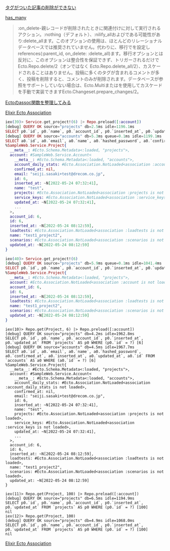 [タグがついた記事の削除ができない](https://github.com/elixirjp-slack-com/realworld/issues/6)

[has_many](https://hexdocs.pm/ecto/Ecto.Schema.html#has_many/3)

> :on_delete-親レコードが削除されたときに関連付けに対して実行されるアクション。:nothing（デフォルト）、:nilify_allおよびである可能性があり:delete_allます。このオプションの使用は、ほとんどのリレーショナルデータベースでは推奨されていません。代わりに、移行でを設定しreferences(:parent_id, on_delete: :delete_all)ます。移行オプションとは反対に、このオプションは整合性を保証できず、トリガーされるだけでEcto.Repo.delete/2（オンではなく Ecto.Repo.delete_all/2）、カスケードされることはありません。投稿に多くのタグが含まれるコメントが多く、投稿を削除すると、コメントのみが削除されます。データベースが参照をサポートしていない場合は、Ecto.Multiまたはを使用してカスケードを手動で実装できますEcto.Changeset.prepare_changes/2。

[Ectoのassoc関数を整理してみる](https://zenn.dev/koga1020/articles/ca0f4f26d6f0937a3ca3)


[Elixir Ecto Association](https://qiita.com/sand/items/5581497972473e308f05)

```elixir
iex(39)> Service.get_project!(6) |> Repo.preload([:account])
[debug] QUERY OK source="projects" db=2.5ms idle=1196.1ms
SELECT p0.`id`, p0.`name`, p0.`account_id`, p0.`inserted_at`, p0.`updated_at` FROM `projects` AS p0 WHERE (p0.`id` = ?) [6]
[debug] QUERY OK source="accounts" db=5.3ms queue=0.1ms idle=1199.1ms
SELECT a0.`id`, a0.`email`, a0.`name`, a0.`hashed_password`, a0.`confirmed_at`, a0.`inserted_at`, a0.`updated_at`, a0.`id` FROM `accounts` AS a0 WHERE (a0.`id` = ?) [6]
%SampleWeb.Service.Project{
  __meta__: #Ecto.Schema.Metadata<:loaded, "projects">,
  account: #SampleWeb.Service.Account<
    __meta__: #Ecto.Schema.Metadata<:loaded, "accounts">,
    account_daily_stats: #Ecto.Association.NotLoaded<association :account_daily_stats is not loaded>,
    confirmed_at: nil,
    email: "seiji.sasaki+test@drecom.co.jp",
    id: 6,
    inserted_at: ~N[2022-05-24 07:32:41],
    name: "test",
    projects: #Ecto.Association.NotLoaded<association :projects is not loaded>,
    service_keys: #Ecto.Association.NotLoaded<association :service_keys is not loaded>,
    updated_at: ~N[2022-05-24 07:32:41],
    ...
  >,
  account_id: 6,
  id: 6,
  inserted_at: ~N[2022-05-24 08:12:59],
  loadtests: #Ecto.Association.NotLoaded<association :loadtests is not loaded>,
  name: "test1_project2",
  scenarios: #Ecto.Association.NotLoaded<association :scenarios is not loaded>,
  updated_at: ~N[2022-05-24 08:12:59]
}

iex(40)> Service.get_project!(6)                            
[debug] QUERY OK source="projects" db=5.9ms queue=0.1ms idle=1041.4ms
SELECT p0.`id`, p0.`name`, p0.`account_id`, p0.`inserted_at`, p0.`updated_at` FROM `projects` AS p0 WHERE (p0.`id` = ?) [6]
%SampleWeb.Service.Project{
  __meta__: #Ecto.Schema.Metadata<:loaded, "projects">,
  account: #Ecto.Association.NotLoaded<association :account is not loaded>,
  account_id: 6,
  id: 6,
  inserted_at: ~N[2022-05-24 08:12:59],
  loadtests: #Ecto.Association.NotLoaded<association :loadtests is not loaded>,
  name: "test1_project2",
  scenarios: #Ecto.Association.NotLoaded<association :scenarios is not loaded>,
  updated_at: ~N[2022-05-24 08:12:59]
}
```

```
iex(10)> Repo.get(Project, 6) |> Repo.preload([:account])        
[debug] QUERY OK source="projects" db=4.2ms idle=1962.8ms
SELECT p0.`id`, p0.`name`, p0.`account_id`, p0.`inserted_at`, p0.`updated_at` FROM `projects` AS p0 WHERE (p0.`id` = ?) [6]
[debug] QUERY OK source="accounts" db=4.5ms idle=1967.7ms
SELECT a0.`id`, a0.`email`, a0.`name`, a0.`hashed_password`, a0.`confirmed_at`, a0.`inserted_at`, a0.`updated_at`, a0.`id` FROM `accounts` AS a0 WHERE (a0.`id` = ?) [6]
%SampleWeb.Service.Project{
  __meta__: #Ecto.Schema.Metadata<:loaded, "projects">,
  account: #SampleWeb.Service.Account<
    __meta__: #Ecto.Schema.Metadata<:loaded, "accounts">,
    account_daily_stats: #Ecto.Association.NotLoaded<association :account_daily_stats is not loaded>,
    confirmed_at: nil,
    email: "seiji.sasaki+test@drecom.co.jp",
    id: 6,
    inserted_at: ~N[2022-05-24 07:32:41],
    name: "test",
    projects: #Ecto.Association.NotLoaded<association :projects is not loaded>,
    service_keys: #Ecto.Association.NotLoaded<association :service_keys is not loaded>,
    updated_at: ~N[2022-05-24 07:32:41],
    ...
  >,
  account_id: 6,
  id: 6,
  inserted_at: ~N[2022-05-24 08:12:59],
  loadtests: #Ecto.Association.NotLoaded<association :loadtests is not loaded>,
  name: "test1_project2",
  scenarios: #Ecto.Association.NotLoaded<association :scenarios is not loaded>,
  updated_at: ~N[2022-05-24 08:12:59]
}

iex(11)> Repo.get(Project, 100) |> Repo.preload([:account])
[debug] QUERY OK source="projects" db=6.5ms idle=1194.9ms
SELECT p0.`id`, p0.`name`, p0.`account_id`, p0.`inserted_at`, p0.`updated_at` FROM `projects` AS p0 WHERE (p0.`id` = ?) [100]
nil
iex(12)> Repo.get(Project, 100)                            
[debug] QUERY OK source="projects" db=4.9ms idle=1068.0ms
SELECT p0.`id`, p0.`name`, p0.`account_id`, p0.`inserted_at`, p0.`updated_at` FROM `projects` AS p0 WHERE (p0.`id` = ?) [100]
nil
```

[Elixir Ecto Association](https://qiita.com/sand/items/5581497972473e308f05)
